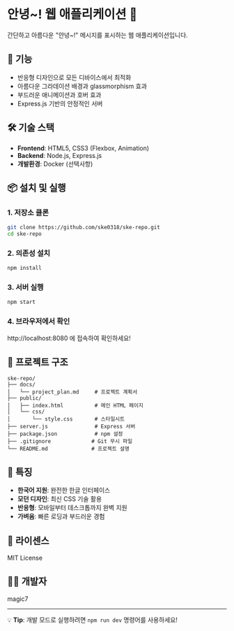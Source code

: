 # 안녕~! 웹 애플리케이션 👋

간단하고 아름다운 "안녕~!" 메시지를 표시하는 웹 애플리케이션입니다.

## 🚀 기능

- 반응형 디자인으로 모든 디바이스에서 최적화
- 아름다운 그라데이션 배경과 glassmorphism 효과
- 부드러운 애니메이션과 호버 효과
- Express.js 기반의 안정적인 서버

## 🛠️ 기술 스택

- **Frontend**: HTML5, CSS3 (Flexbox, Animation)
- **Backend**: Node.js, Express.js
- **개발환경**: Docker (선택사항)

## 📦 설치 및 실행

### 1. 저장소 클론
```bash
git clone https://github.com/ske0318/ske-repo.git
cd ske-repo
```

### 2. 의존성 설치
```bash
npm install
```

### 3. 서버 실행
```bash
npm start
```

### 4. 브라우저에서 확인
http://localhost:8080 에 접속하여 확인하세요!

## 📁 프로젝트 구조

```
ske-repo/
├── docs/
│   └── project_plan.md     # 프로젝트 계획서
├── public/
│   ├── index.html          # 메인 HTML 페이지
│   └── css/
│       └── style.css       # 스타일시트
├── server.js               # Express 서버
├── package.json            # npm 설정
├── .gitignore             # Git 무시 파일
└── README.md              # 프로젝트 설명
```

## 🎨 특징

- **한국어 지원**: 완전한 한글 인터페이스
- **모던 디자인**: 최신 CSS 기술 활용
- **반응형**: 모바일부터 데스크톱까지 완벽 지원
- **가벼움**: 빠른 로딩과 부드러운 경험

## 📝 라이센스

MIT License

## 👨‍💻 개발자

magic7

---

💡 **Tip**: 개발 모드로 실행하려면 `npm run dev` 명령어를 사용하세요!